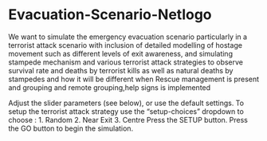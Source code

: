 # Evacuation-Scenario-Netlogo
We want to simulate the emergency evacuation scenario particularly in a terrorist attack scenario with inclusion of detailed modelling of hostage movement such as different levels of exit awareness, and simulating stampede mechanism and various terrorist attack strategies to observe survival rate and deaths by terrorist kills as well as natural deaths by stampedes and how it will be different when Rescue management is present and grouping and remote grouping,help signs is implemented


Adjust the slider parameters (see below), or use the default settings.
To setup the terrorist attack strategy use the “setup-choices” dropdown to choose : 1. Random 2. Near Exit 3. Centre
Press the SETUP button. Press the GO button to begin the simulation.

